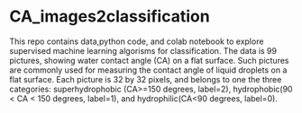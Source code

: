# CA_images2classification
This repo contains data,python code, and colab notebook to explore supervised machine learning algorisms for classification. 
The data is 99 pictures, showing water contact angle (CA) on a flat surface. Such pictures are commonly used for measuring the contact angle of liquid droplets on a flat surface. Each picture is 32 by 32 pixels, and belongs to one the three categories: superhydrophobic (CA>=150 degrees, label=2), hydrophobic(90 < CA < 150 degrees, label=1), and hydrophilic(CA<90 degrees, label=0). 
